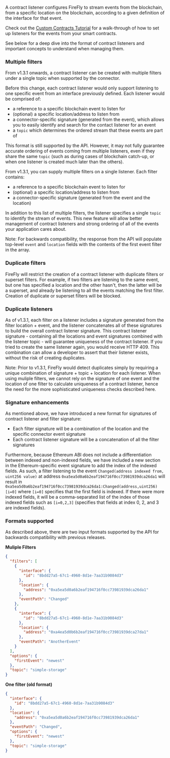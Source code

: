 A contract listener configures FireFly to stream events from the blockchain,
from a specific location on the blockchain, according to a given definition
of the interface for that event.

Check out the [Custom Contracts Tutorial](../../tutorials/custom_contracts/index.md) for
a walk-through of how to set up listeners for the events from your smart contracts.

See below for a deep dive into the format of contract listeners and important concepts to understand when managing them.

### Multiple filters

From v1.3.1 onwards, a contract listener can be created with multiple filters under a single topic when supported by the connector.

Before this change, each contract listener would only support listening to one specific event from an interface previously defined. Each listener would be comprised of:

- a reference to a specific blockchain event to listen for
- (optional) a specific location/address to listen from
- a connector-specific signature (generated from the event), which allows you to easily identify and search for the contact listener for an event
- a `topic` which determines the ordered stream that these events are part of

This format is still supported by the API. However, it may not fully guarantee accurate ordering of events coming from multiple listeners, even if they share the same `topic` (such as during cases of blockchain catch-up, or when one listener is created much later than the others).

From v1.3.1, you can supply multiple filters on a single listener. Each filter contains:

- a reference to a specific blockchain event to listen for
- (optional) a specific location/address to listen from
- a connector-specific signature (generated from the event and the location)

In addition to this list of multiple filters, the listener specifies a single `topic` to identify the stream of events. This new feature will allow better management of contract listeners and strong ordering of all of the events your application cares about.

Note: For backwards compatibility, the response from the API will populate top-level `event` and `location` fields with the contents of the first event filter in the array.

### Duplicate filters

FireFly will restrict the creation of a contract listener with duplicate filters or superset filters. For example, if two filters are listening to the same event, but one has specified a location and the other hasn't, then the latter will be a superset, and already be listening to all the events matching the first filter. Creation of duplicate or superset filters will be blocked.

### Duplicate listeners

As of v1.3.1, each filter on a listener includes a signature generated from the filter location + event, and the listener concatenates all of these signatures to build the overall contract listener signature. This contract listener signature - containing all the locations and event signatures combined with the listener topic - will guarantee uniqueness of the contract listener. If you tried to create the same listener again, you would receive HTTP 409. This combination can allow a developer to assert that their listener exists, without the risk of creating duplicates.

Note: Prior to v1.3.1, FireFly would detect duplicates simply by requiring a unique combination of signature + topic + location for each listener. When using muliple filters, we cannot rely on the signature of one event and the location of one filter to calculate uniqueness of a contract listener, hence the need for the more sophisticated uniqueness checks described here.

### Signature enhancements

As mentioned above, we have introduced a new format for signatures of contract listener and filter signature:

- Each filter signature will be a combination of the location and the specific connector event signature
- Each contract listener signature will be a concatenation of all the filter signatures

Furthermore, because Ethereum ABI does not include a differentiation between indexed and non-indexed fields, we have included a new section in the Ethereum-specific event signature to add the index of the indexed fields. As such, a filter listening to the event `Changed(address indexed from, uint256 value)` at address `0xa5ea5d0a6b2eaf194716f0cc73981939dca26da1` will result in `0xa5ea5d0a6b2eaf194716f0cc73981939dca26da1:Changed(address,uint256) [i=0]` where `[i=0]` specifies that the first field is indexed. If there were more indexed fields, it will be a comma-separated list of the index of those indexed fields such as `[i=0,2,3]` (specifies that fields at index 0, 2, and 3 are indexed fields).

### Formats supported

As described above, there are two input formats supported by the API for backwards compatibility with previous releases.

**Muliple Filters**

```json
{
  "filters": [
    {
      "interface": {
        "id": "8bdd27a5-67c1-4960-8d1e-7aa31b9084d3"
      },
      "location": {
        "address": "0xa5ea5d0a6b2eaf194716f0cc73981939dca26da1"
      },
      "eventPath": "Changed"
    },
    {
      "interface": {
        "id": "8bdd27a5-67c1-4960-8d1e-7aa31b9084d3"
      },
      "location": {
        "address": "0xa4ea5d0b6b2eaf194716f0cc73981939dca27da1"
      },
      "eventPath": "AnotherEvent"
    }
  ],
  "options": {
    "firstEvent": "newest"
  },
  "topic": "simple-storage"
}
```

**One filter (old format)**

```json
{
  "interface": {
    "id": "8bdd27a5-67c1-4960-8d1e-7aa31b9084d3"
  },
  "location": {
    "address": "0xa5ea5d0a6b2eaf194716f0cc73981939dca26da1"
  },
  "eventPath": "Changed",
  "options": {
    "firstEvent": "newest"
  },
  "topic": "simple-storage"
}
```
